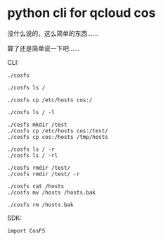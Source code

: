 # python cli for qcloud cos

没什么说的，这么简单的东西……

算了还是简单说一下吧……

CLI:

    ./cosfs

    ./cosfs ls /

    ./cosfs cp /etc/hosts cos:/

    ./cosfs ls / -l

    ./cosfs mkdir /test
    ./cosfs cp /etc/hosts cos:/test/
    ./cosfs cp cos:/hosts /tmp/hosts

    ./cosfs ls / -r
    ./cosfs ls / -rl

    ./cosfs rmdir /test/
    ./cosfs rmdir /test/ -r

    ./cosfs cat /hosts
    ./cosfs mv /hosts /hosts.bak

    ./cosfs rm /hosts.bak

SDK:

    import CosFS
